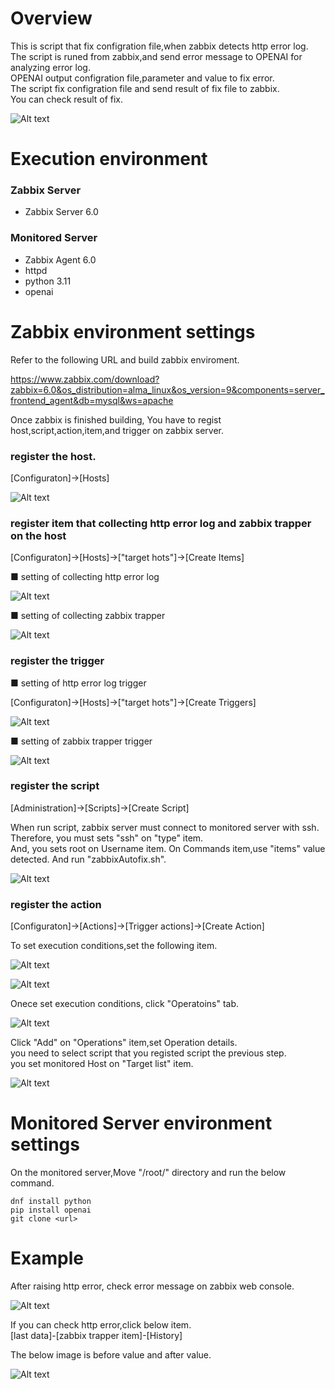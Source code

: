 # Overview
This is script that fix configration file,when zabbix detects http error log.<br>
The script is runed from zabbix,and send error message to OPENAI for analyzing error log.<br>
OPENAI output configration file,parameter and value to fix error.<br>
The script fix configration file and send result of fix file to zabbix.<br>
You can check result of fix.

![Alt text](./imageFile/overviewImage.png)

# Execution environment
### Zabbix Server
- Zabbix Server 6.0

### Monitored Server
- Zabbix Agent 6.0
- httpd
- python 3.11
- openai

# Zabbix environment settings

Refer to the following URL and build zabbix enviroment.

https://www.zabbix.com/download?zabbix=6.0&os_distribution=alma_linux&os_version=9&components=server_frontend_agent&db=mysql&ws=apache

Once zabbix is finished building, You have to regist host,script,action,item,and trigger on zabbix server.

### register the host.

[Configuraton]->[Hosts]

![Alt text](./imageFile/image.png)

### register item that collecting http error log and zabbix trapper on the host

[Configuraton]->[Hosts]->["target hots"]->[Create Items]

■ setting of collecting http error log

![Alt text](./imageFile/image-1.png)

■ setting of collecting zabbix trapper

![Alt text](./imageFile/image-2.png)

### register the trigger 

■ setting of http error log trigger

[Configuraton]->[Hosts]->["target hots"]->[Create Triggers]

![Alt text](./imageFile/image-3.png)

■ setting of zabbix trapper trigger

![Alt text](./imageFile/image-4.png)

### register the script

[Administration]->[Scripts]->[Create Script]

When run script, zabbix server must connect to monitored server with ssh.
<br>Therefore, you must sets "ssh" on "type" item.
<br>And, you sets root on Username item.
On Commands item,use "items" value detected.
And run "zabbixAutofix.sh".

![Alt text](./imageFile/image-5.png)

### register the action

[Configuraton]->[Actions]->[Trigger actions]->[Create Action]

To set execution conditions,set the following item.

![Alt text](./imageFile/image-7.png)

![Alt text](./imageFile/image-6.png)

Onece set execution conditions, click "Operatoins" tab.<br>

![Alt text](./imageFile/image-8.png)

Click "Add" on "Operations" item,set Operation details.<br>
you need to select script that you registed script the previous step.<br>
you set monitored Host on "Target list" item.<br>

![Alt text](./imageFile/image-9.png)

# Monitored Server environment settings

On the monitored server,Move "/root/" directory and run the below command.
```
dnf install python
pip install openai
git clone <url>
```

# Example

After raising http error, check error message on zabbix web console.

![Alt text](./imageFile/image-10.png)

If you can check http error,click below item.<br>
[last data]-[zabbix trapper item]-[History]<br>

The below image is before value and after value.

![Alt text](./imageFile/image-11.png)
